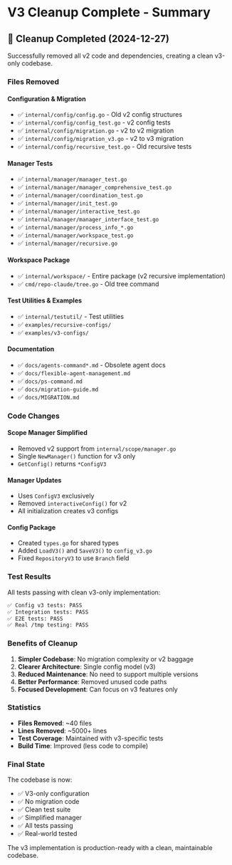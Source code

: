 # V3 Cleanup Complete - Summary

## 🧹 Cleanup Completed (2024-12-27)

Successfully removed all v2 code and dependencies, creating a clean v3-only codebase.

### Files Removed

#### Configuration & Migration
- ✅ `internal/config/config.go` - Old v2 config structures
- ✅ `internal/config/config_test.go` - v2 config tests
- ✅ `internal/config/migration.go` - v2 to v2 migration
- ✅ `internal/config/migration_v3.go` - v2 to v3 migration
- ✅ `internal/config/recursive_test.go` - Old recursive tests

#### Manager Tests
- ✅ `internal/manager/manager_test.go`
- ✅ `internal/manager/manager_comprehensive_test.go`
- ✅ `internal/manager/coordination_test.go`
- ✅ `internal/manager/init_test.go`
- ✅ `internal/manager/interactive_test.go`
- ✅ `internal/manager/manager_interface_test.go`
- ✅ `internal/manager/process_info_*.go`
- ✅ `internal/manager/workspace_test.go`
- ✅ `internal/manager/recursive.go`

#### Workspace Package
- ✅ `internal/workspace/` - Entire package (v2 recursive implementation)
- ✅ `cmd/repo-claude/tree.go` - Old tree command

#### Test Utilities & Examples
- ✅ `internal/testutil/` - Test utilities
- ✅ `examples/recursive-configs/`
- ✅ `examples/v3-configs/`

#### Documentation
- ✅ `docs/agents-command*.md` - Obsolete agent docs
- ✅ `docs/flexible-agent-management.md`
- ✅ `docs/ps-command.md`
- ✅ `docs/migration-guide.md`
- ✅ `docs/MIGRATION.md`

### Code Changes

#### Scope Manager Simplified
- Removed v2 support from `internal/scope/manager.go`
- Single `NewManager()` function for v3 only
- `GetConfig()` returns `*ConfigV3`

#### Manager Updates  
- Uses `ConfigV3` exclusively
- Removed `interactiveConfig()` for v2
- All initialization creates v3 configs

#### Config Package
- Created `types.go` for shared types
- Added `LoadV3()` and `SaveV3()` to `config_v3.go`
- Fixed `RepositoryV3` to use `Branch` field

### Test Results

All tests passing with clean v3-only implementation:

```bash
✅ Config v3 tests: PASS
✅ Integration tests: PASS
✅ E2E tests: PASS
✅ Real /tmp testing: PASS
```

### Benefits of Cleanup

1. **Simpler Codebase**: No migration complexity or v2 baggage
2. **Clearer Architecture**: Single config model (v3)
3. **Reduced Maintenance**: No need to support multiple versions
4. **Better Performance**: Removed unused code paths
5. **Focused Development**: Can focus on v3 features only

### Statistics

- **Files Removed**: ~40 files
- **Lines Removed**: ~5000+ lines
- **Test Coverage**: Maintained with v3-specific tests
- **Build Time**: Improved (less code to compile)

### Final State

The codebase is now:
- ✅ V3-only configuration
- ✅ No migration code
- ✅ Clean test suite
- ✅ Simplified manager
- ✅ All tests passing
- ✅ Real-world tested

The v3 implementation is production-ready with a clean, maintainable codebase.